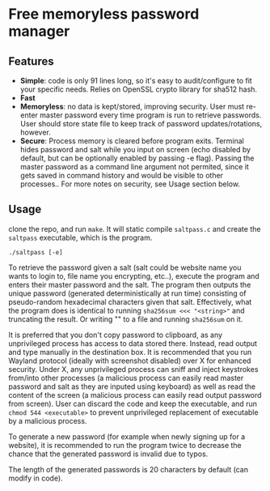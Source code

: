# Free memoryless password manager
## Features
- **Simple**: code is only 91 lines long, so it's easy to audit/configure to fit your specific needs. Relies on OpenSSL crypto library for sha512 hash.
- **Fast**
- **Memoryless**: no data is kept/stored, improving security. User must re-enter master password every time program is run to retrieve passwords. User should store state file to keep track of password updates/rotations, however.
- **Secure**: Process memory is cleared before program exits. Terminal hides password and salt while you input on screen (echo disabled by default, but can be optionally enabled by passing -e flag). Passing the master password as a command line argument not permited, since it gets saved in command history and would be visible to other processes.. For more notes on security, see Usage section below.

## Usage
clone the repo, and run ```make```. It will static compile ```saltpass.c``` and create the ```saltpass``` executable, which is the program.

```
./saltpass [-e]
```


To retrieve the password given a salt (salt could be website name you wants to login to, file name you encrypting, etc..), execute the program and enters their master password and the salt. The program then outputs the unique password (generated deterministically at run time) consisting of pseudo-random hexadecimal characters given that salt. Effectively, what the program does is identical to running ```sha256sum <<< "<string>"``` and truncating the result. Or writing "<string>" to a file and running ```sha256sum``` on it.


It is preferred that you don't copy password to clipboard, as any unprivileged process has access to data stored there. Instead, read output and type manually in the destination box. It is recommended that you run Wayland protocol (ideally with screenshot disabled) over X for enhanced security. Under X, any unprivileged process can sniff and inject keystrokes from/into other processes (a malicious process can easily read master password and salt as they are inputed using keyboard) as well as read the content of the screen (a malicious process can easily read output password from screen). User can discard the code and keep the executable, and run ```chmod 544 <executable>``` to prevent unprivileged replacement of executable by a malicious process.

To generate a new password (for example when newly signing up for a website), it is recommended to run the program twice to decrease the chance that the generated password is invalid due to typos. 

The length of the generated passwords is 20 characters by default (can modify in code).
